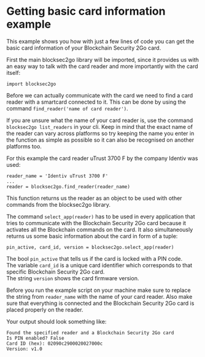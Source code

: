 # Getting basic card information example

This example shows you how with just a few lines of code you can get the basic card information of your Blockchain Security 2Go card.

First the main blocksec2go library will be imported, since it provides us with an easy way to talk with the card reader and more importantly with the card itself:

    import blocksec2go

Before we can actually communicate with the card we need to find a card reader with a smartcard connected to it. This can be done by using the command `find_reader('name of card reader')`.

If you are unsure what the name of your card reader is, use the command `blocksec2go list_readers` in your cli. Keep in mind that the exact name of the reader can vary across platforms so try keeping the name you enter in the function as simple as possible so it can also be recognised on another platforms too.

For this example the card reader uTrust 3700 F by the company Identiv was used:

    reader_name = 'Identiv uTrust 3700 F'
    ...
    reader = blocksec2go.find_reader(reader_name)

This function returns us the reader as an object to be used with other commands from the blocksec2go library.

The command `select_app(reader)` has to be used in every application that tries to communicate with the Blockchain Security 2Go card because it activates all the Blockchain commands on the card. It also simultaneously returns us some basic information about the card in form of a tuple:

    pin_active, card_id, version = blocksec2go.select_app(reader)

The bool `pin_active` that tells us if the card is locked with a PIN code.  
The variable `card_id` is a unique card identifier which corresponds to that specific Blockchain Security 2Go card.  
The string `version` shows the card firmware version.

Before you run the example script on your machine make sure to replace the string from `reader_name` with the name of your card reader. Also make sure that everything is connected and the Blockchain Security 2Go card is placed properly on the reader.

Your output should look something like:

    Found the specified reader and a Blockchain Security 2Go card
    Is PIN enabled? False
    Card ID (hex): 02090c2900020027000c
    Version: v1.0
